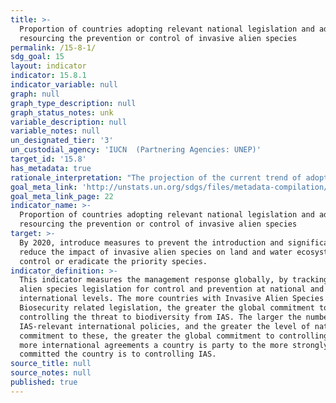 ```yaml
---
title: >-
  Proportion of countries adopting relevant national legislation and adequately
  resourcing the prevention or control of invasive alien species
permalink: /15-8-1/
sdg_goal: 15
layout: indicator
indicator: 15.8.1
indicator_variable: null
graph: null
graph_type_description: null
graph_status_notes: unk
variable_description: null
variable_notes: null
un_designated_tier: '3'
un_custodial_agency: 'IUCN  (Partnering Agencies: UNEP)'
target_id: '15.8'
has_metadata: true
rationale_interpretation: "The projection of the current trend of adoption of national policies on invasive alien species projects a nonsignificant increase by 2020, with a slowing of the rate of increase in the proportion of countries adopting such legislation. The adoption of national and international policies on invasive alien species may be a first step to combatting the spread of invasive alien species. \nStrengths \n\tThis indicator covers 191 countries worldwide. Caveats \n\tThe adoption of legislation does not necessarily indicate the existence of regulations or policy to implement the legislation or how successful such implementation has been on the ground There still remains a need for further indicator development to make this link clearer. \n\tLegislation does not necessarily capture all efforts against invasive alien species that are happening at the national level. \nCurrent storyline \n55% of countries that are Party to the CBD have overarching national legislation to prevent, control and/or limit the spread and impact of invasive alien species. \n\n see report for related information \n Adoption of national legislation relevant to the prevention or control of invasive alien species. Source: McGeoch et al. (2010) Global indicators of alien species invasion: threats, biodiversity impacts and responses. Diversity and Distributions, 16, 95-108. \nThis indicator measures the adoption of national legislation relevant to the prevention or control of invasive alien species. The global trend in policy response has been positive for the few last decades and, since the publication of GBO3, the adoption of policies against invasive alien species has significantly increased. \nAs reported in 2010, 55% of the countries signatories to the CBD have enacted invasive alien species relevant national legislation, and most CBD parties were signatory to at least one of ten other multilateral agreements that cover IAS in some form. Among these countries 8% are signatory to all 10 international agreements (McGeoch et al. 2010). For example, the Council of Europe has been developing and adopting codes of conduct addressing some key pathways (e.g. horticulture, botanic gardens, zoos, hunting, or fishing) of invasive alien species. Moreover, once the European regulation on invasive alien species is fully adopted, it will have major implications for neighbouring countries, but also at a world scale, as the European institution is a major partner for global trade. \nProducing this indicator nationally... \nAll countries (191 in 2010) party to the Convention on Biological Diversity (CBD) were included in this calculation. Ten multinational environment related agreements were used to quantify trends in the adoption of IAS related policy. National legislation related to the prevention, management and control of IAS was recorded including year of enactment, type of legislation (prevention, management etc.) and the data analysed to calculate the indicator. \nUse at the national level... \nAs reported in 2010, 55% of the countries signatories to the CBD have enacted invasive alien species relevant national legislation, and most CBD parties were signatory to at least one of ten other multilateral agreements that cover IAS in some form. Among these countries 8% are signatory to all 10 international agreements (McGeoch et al. 2010). For example, the Council of Europe has been developing and adopting codes of conduct addressing some key pathways (e.g. horticulture, botanic gardens, zoos, hunting, or fishing) of invasive alien species. Moreover, once the European regulation on invasive alien species is fully adopted, it will have major implications for neighbouring countries, but also on a global scale, as the European institution is a major partner for global trade. \nFuture developments... \nThis indicator was first calculated in 2010 and there has been no update since. Plans are to update this baseline, enhance it and make it available for global, regional and national use."
goal_meta_link: 'http://unstats.un.org/sdgs/files/metadata-compilation/Metadata-Goal-15.pdf'
goal_meta_link_page: 22
indicator_name: >-
  Proportion of countries adopting relevant national legislation and adequately
  resourcing the prevention or control of invasive alien species
target: >-
  By 2020, introduce measures to prevent the introduction and significantly
  reduce the impact of invasive alien species on land and water ecosystems and
  control or eradicate the priority species.
indicator_definition: >-
  This indicator measures the management response globally, by tracking invasive
  alien species legislation for control and prevention at national and
  international levels. The more countries with Invasive Alien Species (IAS) and
  Biosecurity related legislation, the greater the global commitment to
  controlling the threat to biodiversity from IAS. The larger the number of
  IAS-relevant international policies, and the greater the level of national
  commitment to these, the greater the global commitment to controlling IAS. The
  more international agreements a country is party to the more strongly
  committed the country is to controlling IAS.
source_title: null
source_notes: null
published: true
---
```

